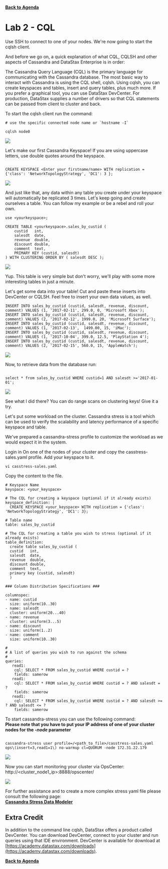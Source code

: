 **[Back to Agenda](./../README.md)**

# Lab 2 - CQL

Use SSH to connect to one of your nodes.  We're now going to start the cqlsh client.

And before we go on, a quick explanation of what CQL, CQLSH and other aspects of Cassandra and DataStax Enterprise is in order:

The Cassandra Query Language (CQL) is the primary language for communicating with the Cassandra database. The most basic way to interact with Cassandra is using the CQL shell, cqlsh. Using cqlsh, you can create keyspaces and tables, insert and query tables, plus much more. If you prefer a graphical tool, you can use DataStax DevCenter. For production, DataStax supplies a number of drivers so that CQL statements can be passed from client to cluster and back.

To start the cqlsh client run the command:

```
# use the specific connected node name or `hostname -I`

cqlsh node0
```

![](./img/lab2-1cqlsh.png )

Let's make our first Cassandra Keyspace! If you are using uppercase letters, use double quotes around the keyspace.

```

CREATE KEYSPACE <Enter your firstname/name> WITH replication = {'class': 'NetworkTopologyStrategy', 'DC1': 3 };

```

![](./img/lab2-2createkeyspace.png )

And just like that, any data within any table you create under your keyspace will automatically be replicated 3 times. Let's keep going and create ourselves a table. You can follow my example or be a rebel and roll your own.

```
use <yourkeyspace>;

CREATE TABLE <yourkeyspace>.sales_by_custid (
    custid   int,
    salesdt  date,
    revenue  double,
    discount double,
    comment  text,
    PRIMARY KEY (custid, salesdt)
) WITH CLUSTERING ORDER BY ( salesdt DESC );
```

![](./img/lab2-2createtable.png)

Yup. This table is very simple but don't worry, we'll play with some more interesting tables in just a minute.

Let's get some data into your table! Cut and paste these inserts into DevCenter or CQLSH. Feel free to insert your own data values, as well.

```
INSERT INTO sales_by_custid (custid, salesdt, revenue, discount, comment) VALUES (1, '2017-02-11', 299.0, 0, 'Microsoft Xbox');
INSERT INTO sales_by_custid (custid, salesdt, revenue, discount, comment) VALUES (2, '2017-02-12', 1999.0, 20, 'Microsoft Surface');
INSERT INTO sales_by_custid (custid, salesdt, revenue, discount, comment) VALUES (1, '2017-02-13',  1499.00, 15, 'iMac');
INSERT INTO sales_by_custid (custid, salesdt, revenue, discount, comment) VALUES (1, '2017-10-04', 399.0, 12.5, 'PlayStation 4');
INSERT INTO sales_by_custid (custid, salesdt, revenue, discount, comment) VALUES (2, '2017-02-15', 560.0, 15, 'AppleWatch');
```

![](./img/lab2-3cqlinsert.png)

Now, to retrieve data from the database run:

```  

select * from sales_by_custid WHERE custid=1 AND salesdt >='2017-01-01';

```

![](./img/lab2-4select.png)

See what I did there? You can do range scans on clustering keys! Give it a try.


Let's put some workload on the cluster.
Cassandra stress is a tool which can be used to verify the scalability and latency performance of a specific keyspace and table.

We've prepared a cassandra-stress profile to customize the workload as we would expect it in the system.

Login in On one of the nodes of your cluster and copy the casstress-sales.yaml profile. Add your keyspace to it.

```
vi casstress-sales.yaml
```
Copy the content to the file.

```
# Keyspace Name
keyspace: <your_keyspace>

# The CQL for creating a keyspace (optional if it already exists)
keyspace_definition: |
  CREATE KEYSPACE <your_keyspace> WITH replication = {'class': 'NetworkTopologyStrategy', 'DC1': 3};

# Table name
table: sales_by_custid

# The CQL for creating a table you wish to stress (optional if it already exists)
table_definition:
  create table sales_by_custid (
  custid   int,
  salesdt  date,
  revenue  double,
  discount double,
  comment  text,
  primary key (custid, salesdt)
  )

### Column Distribution Specifications ###

columnspec:
- name: custid
  size: uniform(10..30)
- name: salesdt
  cluster: uniform(20...40)
- name: revenue
  cluster: uniform(3...5)
- name: discount
  size: uniform(1..2)
- name: comment
  size: uniform(10..30)

#
# A list of queries you wish to run against the schema
#
queries:
   read1:
    cql: SELECT * FROM sales_by_custid WHERE custid = ?
    fields: samerow
   read1:
    cql: SELECT * FROM sales_by_custid WHERE custid = ? AND salesdt = ?
    fields: samerow
   read1:
    cql: SELECT * FROM sales_by_custid WHERE custid = ? AND salesdt >= ? AND salesdt <= ?
    fields: samerow
```

To start cassandra-stress you can use the following command:  
**Please note that you have to put your IP address of one of your cluster nodes for the *-node* parameter**

```   

cassandra-stress user profile=/<path_to_file>/casstress-sales.yaml ops\(insert=3,read1=1\) no-warmup cl=QUORUM -node 172.31.22.179

```

![](./img/lab2-5casstress.png)

Now you can start monitoring your cluster via OpsCenter: http://<cluster_node1_ip>:8888/opscenter/

![](./img/lab2-6opscenter.png)

For further assistance and to create a more complex stress yaml file please consult the following page:   
**[Cassandra Stress Data Modeler](http://www.sestevez.com/sestevez/CassandraDataModeler/)**

## Extra Credit

In addition to the command line cqlsh, DataStax offers a product called DevCenter.  You can download DevCenter, connect to your cluster and run queries using that IDE environment.  DevCenter is available for download at [https://academy.datastax.com/downloads](https://academy.datastax.com/downloads).

**[Back to Agenda](./../README.md)**
